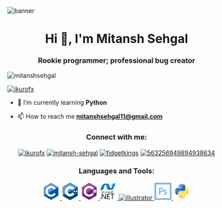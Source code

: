 ![banner](https://user-images.githubusercontent.com/115637715/204137168-cb8d6fd4-9f9a-4b4f-b225-73ed9f89f573.png)


<h1 align="center">Hi 👋, I'm Mitansh Sehgal</h1>
<h3 align="center">Rookie programmer; professional bug creator</h3>
<p align="top"> <img src="https://komarev.com/ghpvc/?username=mitanshsehgal&label=Profile%20views&color=0e75b6&style=flat" alt="mitanshsehgal" /> </p>

<p align="left"> <a href="https://twitter.com/ikurofx" target="blank"><img src="https://img.shields.io/twitter/follow/ikurofx?logo=twitter&style=for-the-badge" alt="ikurofx" /></a> </p>

- 🌱 I’m currently learning **Python**

- 📫 How to reach me **mitanshsehgal11@gmail.com**



<h3 align="center">Connect with me:</h3>
<p align="center">
<a href="https://twitter.com/ikurofx" target="blank"><img align="center" src="https://raw.githubusercontent.com/rahuldkjain/github-profile-readme-generator/master/src/images/icons/Social/twitter.svg" alt="ikurofx" height="30" width="40" /></a>
<a href="https://linkedin.com/in/mitansh-sehgal" target="blank"><img align="center" src="https://raw.githubusercontent.com/rahuldkjain/github-profile-readme-generator/master/src/images/icons/Social/linked-in-alt.svg" alt="mitansh-sehgal" height="30" width="40" /></a>
<a href="https://www.behance.net/fidgetkings" target="blank"><img align="center" src="https://raw.githubusercontent.com/rahuldkjain/github-profile-readme-generator/master/src/images/icons/Social/behance.svg" alt="fidgetkings" height="30" width="40" /></a>
<a href="https://discord.gg/563256949894938634" target="blank"><img align="center" src="https://raw.githubusercontent.com/rahuldkjain/github-profile-readme-generator/master/src/images/icons/Social/discord.svg" alt="563256949894938634" height="30" width="40" /></a>
</p>

<h3 align="center">Languages and Tools:</h3>
<p align="center"> <a href="https://www.cprogramming.com/" target="_blank" rel="noreferrer"> <img src="https://raw.githubusercontent.com/devicons/devicon/master/icons/c/c-original.svg" alt="c" width="40" height="40"/> </a> <a href="https://www.w3schools.com/cpp/" target="_blank" rel="noreferrer"> <img src="https://raw.githubusercontent.com/devicons/devicon/master/icons/cplusplus/cplusplus-original.svg" alt="cplusplus" width="40" height="40"/> </a> <a href="https://www.w3schools.com/cs/" target="_blank" rel="noreferrer"> <img src="https://raw.githubusercontent.com/devicons/devicon/master/icons/csharp/csharp-original.svg" alt="csharp" width="40" height="40"/> </a> <a href="https://dotnet.microsoft.com/" target="_blank" rel="noreferrer"> <img src="https://raw.githubusercontent.com/devicons/devicon/master/icons/dot-net/dot-net-original-wordmark.svg" alt="dotnet" width="40" height="40"/> </a> <a href="https://www.adobe.com/in/products/illustrator.html" target="_blank" rel="noreferrer"> <img src="https://www.vectorlogo.zone/logos/adobe_illustrator/adobe_illustrator-icon.svg" alt="illustrator" width="40" height="40"/> </a> <a href="https://www.photoshop.com/en" target="_blank" rel="noreferrer"> <img src="https://raw.githubusercontent.com/devicons/devicon/master/icons/photoshop/photoshop-line.svg" alt="photoshop" width="40" height="40"/> </a> <a href="https://www.python.org" target="_blank" rel="noreferrer"> <img src="https://raw.githubusercontent.com/devicons/devicon/master/icons/python/python-original.svg" alt="python" width="40" height="40"/> </a> </p>
